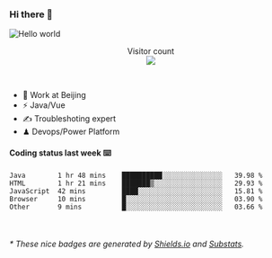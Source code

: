 ### Hi there 👋


<img src="https://raw.githubusercontent.com/sagar-viradiya/sagar-viradiya/master/resources/banner.png" alt="Hello world">
<p align="center"> 
  Visitor count<br/>
  <img src="https://profile-counter.glitch.me/youszoe/count.svg" />
</p>

<br/>


- 🍻 Work at Beijing 
- ⚡  Java/Vue
- ✍️  Troubleshoting expert
- ♟  Devops/Power Platform 


#### Coding status last week ⌨️

<!--START_SECTION:waka-->
```text
Java        1 hr 48 mins    ██████████░░░░░░░░░░░░░░░   39.98 % 
HTML        1 hr 21 mins    ███████▒░░░░░░░░░░░░░░░░░   29.93 % 
JavaScript  42 mins         ████░░░░░░░░░░░░░░░░░░░░░   15.81 % 
Browser     10 mins         █░░░░░░░░░░░░░░░░░░░░░░░░   03.90 % 
Other       9 mins          █░░░░░░░░░░░░░░░░░░░░░░░░   03.66 % 
```
<!--END_SECTION:waka-->

<br/>
<center><img src="http://ghchart.rshah.org/409ba5/yousazoe" alt="" /></center>


<h6>* These nice badges are generated by <a href="https://shields.io/">Shields.io</a> and <a href="https://github.com/spencerwooo/Substats">Substats</a>.</h6>
